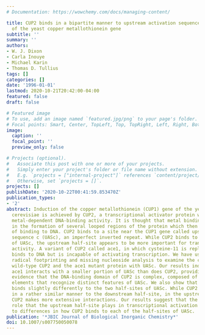 ```yaml
---
# Documentation: https://wowchemy.com/docs/managing-content/

title: CUP2 binds in a bipartite manner to upstream activation sequence c in the promoter
  of the yeast copper metallothionein gene
subtitle: ''
summary: ''
authors:
- W. J. Dixon
- Carla Inouye
- Michael Karin
- Thomas D. Tullius
tags: []
categories: []
date: '1996-01-01'
lastmod: 2020-10-21T20:42:00-04:00
featured: false
draft: false

# Featured image
# To use, add an image named `featured.jpg/png` to your page's folder.
# Focal points: Smart, Center, TopLeft, Top, TopRight, Left, Right, BottomLeft, Bottom, BottomRight.
image:
  caption: ''
  focal_point: ''
  preview_only: false

# Projects (optional).
#   Associate this post with one or more of your projects.
#   Simply enter your project's folder or file name without extension.
#   E.g. `projects = ["internal-project"]` references `content/project/deep-learning/index.md`.
#   Otherwise, set `projects = []`.
projects: []
publishDate: '2020-10-22T00:41:59.853470Z'
publication_types:
- '2'
abstract: Induction of the copper metallothionein (CUP1) gene of the yeast Saccharomyces
  cerevisiae is achieved by CUP2, a transcriptional activator protein which has a
  metal-dependent DNA-binding activity. It is thought that metal binding to CUP2 results
  in the formation of several looped regions of the protein which then are capable
  of binding to DNA. CUP2 binds to a site near the CUP1 gene called upstream activation
  sequence c (UASc), an imperfect inverted repeat. While CUP2 binds to both half-sites
  of UASc, the upstream half-site appears to be more important for transcriptional
  activity. A variant of CUP2 called ace1, in which cysteine-11 is replaced by tyrosine,
  binds to DNA but is incapable of activating transcription. We have used hydroxyl
  radical footprinting and missing nucleoside analysis to examine the complexes of
  wild-type CUP2 and the ace1 mutant protein with UASc. Our results indicate that
  ace1 interacts with a smaller portion of UASc than does CUP2, providing further
  evidence that the DNA-binding domain of CUP2 is complex, composed of two or more
  elements that recognize distinct features of UASc. We also show that CUP2 itself
  binds slightly differently to the two half-sites of UASc. While CUP2 and ace1 bind
  in a rather similar manner to the downstream half-site, in the upstream half-site
  CUP2 makes more extensive interactions. Our results suggest that the more crucial
  role that the upstream half-site plays in transcriptional activation may be due
  to differences in how CUP2 binds to each of the half-sites of UASc.
publication: '*JBIC Journal of Biological Inorganic Chemistry*'
doi: 10.1007/s007750050078
---
```

